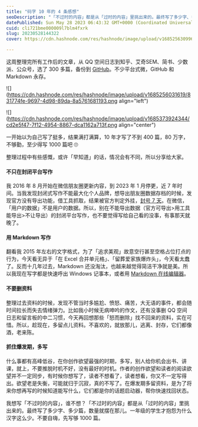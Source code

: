 ```yaml
---
title: "码字 10 年的 4 条感想"
seoDescription: "「不过时的内容」都是从「过时的内容」里挑出来的。最终写了多少字、多少篇，数量就摆在那儿。不要自嗨，先写够 1000 篇。"
datePublished: Sun May 28 2023 06:43:32 GMT+0000 (Coordinated Universal Time)
cuid: cli721bme000009l7blm4fxrk
slug: 20230528144322
cover: https://cdn.hashnode.com/res/hashnode/image/upload/v1685256309960/6bf94d7d-ff21-4504-9856-9f000859f5b2.jpeg

---
```


这周整理完所有工作后的文章，从 QQ 空间日志到知乎、艾奇SEM、简书、少数派、公众号，选了 300 多篇，备份到 [GitHub](https://github.com/CaiGeen/Hashnode-blog)。不少平台式微，GitHub 和 Markdown 永存。

![](https://cdn.hashnode.com/res/hashnode/image/upload/v1685256031619/831774fe-9697-4d98-89da-8a5761681193.png align="left")

![](https://cdn.hashnode.com/res/hashnode/image/upload/v1685373924344/cd2e5f47-7f12-4954-8867-dca1162a713f.png align="center")

一开始以为自己写了挺多，结果满打满算，10 年才写了不到 400 篇，80 万字，不够勤，至少得写 1000 篇吧 🙄

整理过程中有些感慨，或许「早知道」的话，情况会有不同，所以分享给大家。

#### 不只在封闭平台写作

我 2016 年 8 月开始在微信朋友圈更新内容，到 2023 年 1 月停更，近 7 年时间。当我发现封闭式写作不能最大化个人品牌，想导出朋友圈数据存档的时候，发现官方没有导出功能，借工具抓取，结果被官方判定外挂，[封号 7 天](https://blog.tujunjie.com/20230525172912)。在微信，「用户的数据」不是用户的数据。所以，别在不能导出数据（官方可导出&gt;用工具能导出&gt;不让导出）的封闭平台写作，也不要觉得写给自己看的没事，有事那天就晚了。

#### 用 Markdown 写作

翻看我 2015 年左右的文字格式，为了「追求美观」故意空行甚至空格占位打点的行为，今天看无异于「在 Excel 合并单元格」、「留葬爱家族爆炸头」，今天看太蠢了。反而十几年过去，Markdown 还没淘汰，也越来越觉得简洁干净就是美。所以我现在写字都是快速呼出 Windows 记事本，或者用 [Markdown 在线编辑器](https://markdown.com.cn/editor/)。

#### 不要删资料

整理过去资料的时候，发现不管当时多尴尬、愤怒、痛苦，大无语的事件，都会随时间拉长而失去情绪弹力。比如我小时候无病呻吟的作文，还有没事删 QQ 空间日志和留言板的中二习惯，今天再回想那些「怒而删除」找不回来的资料，实在可惜。所以，趁现在，多留点儿资料。不喜欢的，就放那儿，逃离、封存，它们都像酒，老来陈。

#### 抓住爆发期，多写

什么事都有高峰低谷，在你创作欲望最强的时期，多写，别人给你机会出书、讲课，就上，不要推脱时机不好，没有最好的时机。作者的创作欲望和读者的阅读欲望并不一定同步，有时候你想写了，读者不想看了，读者想看，你又不一定写得出。欲望老是失衡，可能就归于沉寂，真的不写了。在爆发期多留资料，是为了将来你想再写的时候知道能写什么，它们都是你的话题启动器，帮你快速找回状态。

我想写「不过时的内容」，谁不想？「不过时的内容」都是从「过时的内容」里挑出来的。最终写了多少字、多少篇，数量就摆在那儿。一年级的学生才抱怨为什么汉字这么少。不要自嗨，先写够 1000 篇。